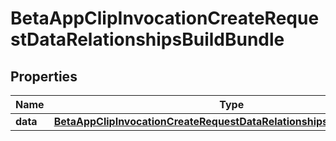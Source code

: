 

# BetaAppClipInvocationCreateRequestDataRelationshipsBuildBundle


## Properties

| Name | Type | Description | Notes |
|------------ | ------------- | ------------- | -------------|
|**data** | [**BetaAppClipInvocationCreateRequestDataRelationshipsBuildBundleData**](BetaAppClipInvocationCreateRequestDataRelationshipsBuildBundleData.md) |  |  |



